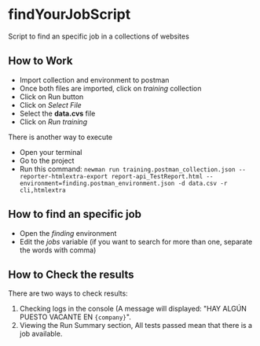 # findYourJobScript
Script to find an specific job in a collections of websites

## **How to Work**<br />
* Import collection and environment to postman <br />
* Once both files are imported, click on *training* collection <br />
* Click on Run button
* Click on *Select File* 
* Select the **data.cvs** file
* Click on *Run training*

There is another way to execute
* Open your terminal
* Go to the project
* Run this command:
`newman run training.postman_collection.json --reporter-htmlextra-export report-api_TestReport.html --environment=finding.postman_environment.json -d data.csv -r cli,htmlextra`


## **How to find an specific job**<br />
* Open the *finding* environment
* Edit the *jobs* variable (if you want to search for more than one, separate the words with comma)

## **How to Check the results**<br />
There are two ways to check results:

1. Checking logs in the console (A message will displayed: "HAY ALGÚN PUESTO VACANTE EN `{company}`".
2. Viewing the Run Summary section, All tests passed mean that there is a job available.
